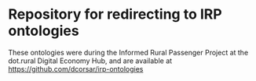 Repository for redirecting to IRP ontologies 
===================

These ontologies were during the Informed Rural Passenger Project at the dot.rural Digital Economy Hub, and are available at https://github.com/dcorsar/irp-ontologies